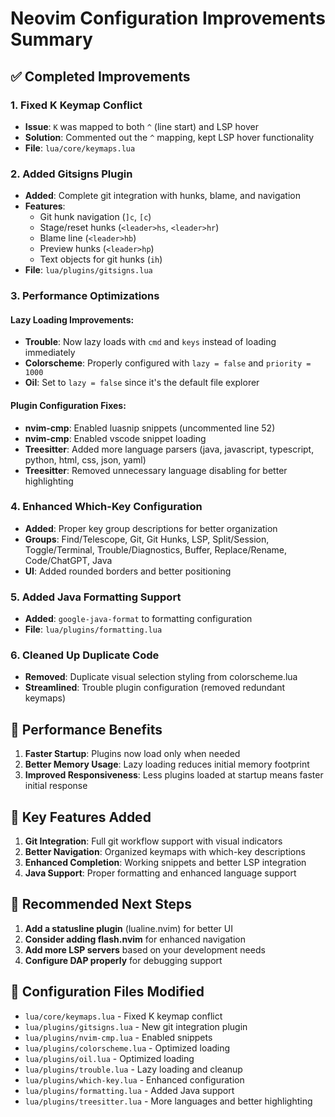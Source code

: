 # Neovim Configuration Improvements Summary

## ✅ Completed Improvements

### 1. **Fixed K Keymap Conflict**
- **Issue**: `K` was mapped to both `^` (line start) and LSP hover
- **Solution**: Commented out the `^` mapping, kept LSP hover functionality
- **File**: `lua/core/keymaps.lua`

### 2. **Added Gitsigns Plugin**
- **Added**: Complete git integration with hunks, blame, and navigation
- **Features**: 
  - Git hunk navigation (`]c`, `[c`)
  - Stage/reset hunks (`<leader>hs`, `<leader>hr`)
  - Blame line (`<leader>hb`)
  - Preview hunks (`<leader>hp`)
  - Text objects for git hunks (`ih`)
- **File**: `lua/plugins/gitsigns.lua`

### 3. **Performance Optimizations**

#### Lazy Loading Improvements:
- **Trouble**: Now lazy loads with `cmd` and `keys` instead of loading immediately
- **Colorscheme**: Properly configured with `lazy = false` and `priority = 1000`
- **Oil**: Set to `lazy = false` since it's the default file explorer

#### Plugin Configuration Fixes:
- **nvim-cmp**: Enabled luasnip snippets (uncommented line 52)
- **nvim-cmp**: Enabled vscode snippet loading
- **Treesitter**: Added more language parsers (java, javascript, typescript, python, html, css, json, yaml)
- **Treesitter**: Removed unnecessary language disabling for better highlighting

### 4. **Enhanced Which-Key Configuration**
- **Added**: Proper key group descriptions for better organization
- **Groups**: Find/Telescope, Git, Git Hunks, LSP, Split/Session, Toggle/Terminal, Trouble/Diagnostics, Buffer, Replace/Rename, Code/ChatGPT, Java
- **UI**: Added rounded borders and better positioning

### 5. **Added Java Formatting Support**
- **Added**: `google-java-format` to formatting configuration
- **File**: `lua/plugins/formatting.lua`

### 6. **Cleaned Up Duplicate Code**
- **Removed**: Duplicate visual selection styling from colorscheme.lua
- **Streamlined**: Trouble plugin configuration (removed redundant keymaps)

## 🚀 Performance Benefits

1. **Faster Startup**: Plugins now load only when needed
2. **Better Memory Usage**: Lazy loading reduces initial memory footprint
3. **Improved Responsiveness**: Less plugins loaded at startup means faster initial response

## 🎯 Key Features Added

1. **Git Integration**: Full git workflow support with visual indicators
2. **Better Navigation**: Organized keymaps with which-key descriptions
3. **Enhanced Completion**: Working snippets and better LSP integration
4. **Java Support**: Proper formatting and enhanced language support

## 📝 Recommended Next Steps

1. **Add a statusline plugin** (lualine.nvim) for better UI
2. **Consider adding flash.nvim** for enhanced navigation
3. **Add more LSP servers** based on your development needs
4. **Configure DAP properly** for debugging support

## 🔧 Configuration Files Modified

- `lua/core/keymaps.lua` - Fixed K keymap conflict
- `lua/plugins/gitsigns.lua` - New git integration plugin
- `lua/plugins/nvim-cmp.lua` - Enabled snippets
- `lua/plugins/colorscheme.lua` - Optimized loading
- `lua/plugins/oil.lua` - Optimized loading
- `lua/plugins/trouble.lua` - Lazy loading and cleanup
- `lua/plugins/which-key.lua` - Enhanced configuration
- `lua/plugins/formatting.lua` - Added Java support
- `lua/plugins/treesitter.lua` - More languages and better highlighting